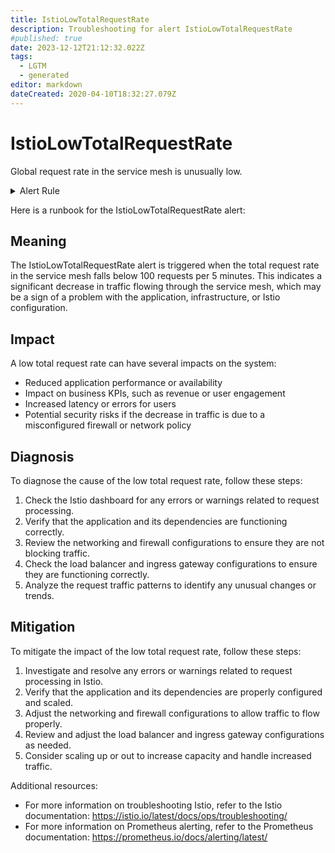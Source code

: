 ```yaml
---
title: IstioLowTotalRequestRate
description: Troubleshooting for alert IstioLowTotalRequestRate
#published: true
date: 2023-12-12T21:12:32.022Z
tags: 
  - LGTM
  - generated
editor: markdown
dateCreated: 2020-04-10T18:32:27.079Z
---
```


# IstioLowTotalRequestRate

Global request rate in the service mesh is unusually low.

<details>
  <summary>Alert Rule</summary>

{{% rule "istio/istio-internal.yml" "IstioLowTotalRequestRate" %}}

{{% comment %}}

```yaml
alert: IstioLowTotalRequestRate
expr: sum(rate(istio_requests_total{reporter="destination"}[5m])) < 100
for: 2m
labels:
    severity: warning
annotations:
    summary: Istio low total request rate (instance {{ $labels.instance }})
    description: |-
        Global request rate in the service mesh is unusually low.
          VALUE = {{ $value }}
          LABELS = {{ $labels }}
    runbook: https://github.com/srerun/prometheus-alerts/blob/main/content/runbooks/istio-internal/IstioLowTotalRequestRate.md

```

{{% /comment %}}

</details>


Here is a runbook for the IstioLowTotalRequestRate alert:

## Meaning

The IstioLowTotalRequestRate alert is triggered when the total request rate in the service mesh falls below 100 requests per 5 minutes. This indicates a significant decrease in traffic flowing through the service mesh, which may be a sign of a problem with the application, infrastructure, or Istio configuration.

## Impact

A low total request rate can have several impacts on the system:

* Reduced application performance or availability
* Impact on business KPIs, such as revenue or user engagement
* Increased latency or errors for users
* Potential security risks if the decrease in traffic is due to a misconfigured firewall or network policy

## Diagnosis

To diagnose the cause of the low total request rate, follow these steps:

1. Check the Istio dashboard for any errors or warnings related to request processing.
2. Verify that the application and its dependencies are functioning correctly.
3. Review the networking and firewall configurations to ensure they are not blocking traffic.
4. Check the load balancer and ingress gateway configurations to ensure they are functioning correctly.
5. Analyze the request traffic patterns to identify any unusual changes or trends.

## Mitigation

To mitigate the impact of the low total request rate, follow these steps:

1. Investigate and resolve any errors or warnings related to request processing in Istio.
2. Verify that the application and its dependencies are properly configured and scaled.
3. Adjust the networking and firewall configurations to allow traffic to flow properly.
4. Review and adjust the load balancer and ingress gateway configurations as needed.
5. Consider scaling up or out to increase capacity and handle increased traffic.

Additional resources:

* For more information on troubleshooting Istio, refer to the Istio documentation: <https://istio.io/latest/docs/ops/troubleshooting/>
* For more information on Prometheus alerting, refer to the Prometheus documentation: <https://prometheus.io/docs/alerting/latest/>